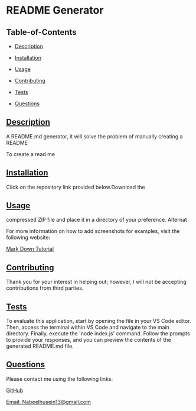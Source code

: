 
  # README Generator
  
   

  ## Table-of-Contents

  * [Description](#description)
  * [Installation](#installation)
  * [Usage](#usage)
   
  * [Contributing](#contributing)
  * [Tests](#tests)
  * [Questions](#questions)
  
  ## [Description](#table-of-contents)

  A README.md  generator, it will solve the problem of manually creating a README

  To create a read me

  ## [Installation](#table-of-contents)

  Click on the repository link provided below.Download the 

  ## [Usage](#table-of-contents)

  compressed ZIP file and place it in a directory of your preference. Alternat
  
  For more information on how to add screenshots for examples, visit the following website:
  
  [Mark Down Tutorial](https://agea.github.io/tutorial.md/)
  
   

  ## [Contributing](#table-of-contents)
  
  
  Thank you for your interest in helping out; however, I will not be accepting contributions from third parties.
    

  ## [Tests](#table-of-contents)

  To evaluate this application, start by opening the file in your VS Code editor. Then, access the terminal within VS Code and navigate to the main directory. Finally, execute the 'node index.js' command. Follow the prompts to provide your responses, and you can preview the contents of the generated README.md file.

  ## [Questions](#table-of-contents)

  Please contact me using the following links:

  [GitHub](https://github.com/Nabeelhusein13)

  [Email: Nabeelhusein13@gmail.com](mailto:Nabeelhusein13@gmail.com)
